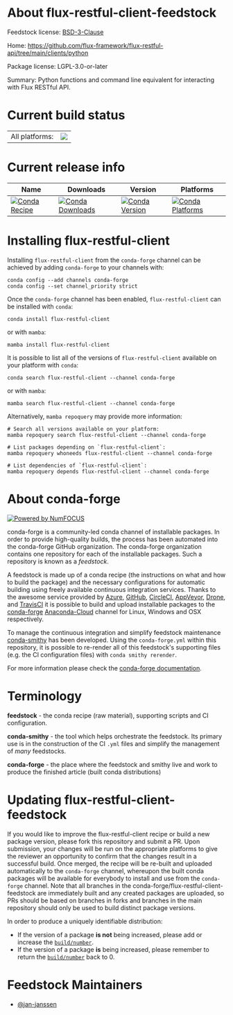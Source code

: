 About flux-restful-client-feedstock
===================================

Feedstock license: [BSD-3-Clause](https://github.com/conda-forge/flux-restful-client-feedstock/blob/main/LICENSE.txt)

Home: https://github.com/flux-framework/flux-restful-api/tree/main/clients/python

Package license: LGPL-3.0-or-later

Summary: Python functions and command line equivalent for interacting with Flux RESTful API.

Current build status
====================


<table><tr><td>All platforms:</td>
    <td>
      <a href="https://dev.azure.com/conda-forge/feedstock-builds/_build/latest?definitionId=19475&branchName=main">
        <img src="https://dev.azure.com/conda-forge/feedstock-builds/_apis/build/status/flux-restful-client-feedstock?branchName=main">
      </a>
    </td>
  </tr>
</table>

Current release info
====================

| Name | Downloads | Version | Platforms |
| --- | --- | --- | --- |
| [![Conda Recipe](https://img.shields.io/badge/recipe-flux--restful--client-green.svg)](https://anaconda.org/conda-forge/flux-restful-client) | [![Conda Downloads](https://img.shields.io/conda/dn/conda-forge/flux-restful-client.svg)](https://anaconda.org/conda-forge/flux-restful-client) | [![Conda Version](https://img.shields.io/conda/vn/conda-forge/flux-restful-client.svg)](https://anaconda.org/conda-forge/flux-restful-client) | [![Conda Platforms](https://img.shields.io/conda/pn/conda-forge/flux-restful-client.svg)](https://anaconda.org/conda-forge/flux-restful-client) |

Installing flux-restful-client
==============================

Installing `flux-restful-client` from the `conda-forge` channel can be achieved by adding `conda-forge` to your channels with:

```
conda config --add channels conda-forge
conda config --set channel_priority strict
```

Once the `conda-forge` channel has been enabled, `flux-restful-client` can be installed with `conda`:

```
conda install flux-restful-client
```

or with `mamba`:

```
mamba install flux-restful-client
```

It is possible to list all of the versions of `flux-restful-client` available on your platform with `conda`:

```
conda search flux-restful-client --channel conda-forge
```

or with `mamba`:

```
mamba search flux-restful-client --channel conda-forge
```

Alternatively, `mamba repoquery` may provide more information:

```
# Search all versions available on your platform:
mamba repoquery search flux-restful-client --channel conda-forge

# List packages depending on `flux-restful-client`:
mamba repoquery whoneeds flux-restful-client --channel conda-forge

# List dependencies of `flux-restful-client`:
mamba repoquery depends flux-restful-client --channel conda-forge
```


About conda-forge
=================

[![Powered by
NumFOCUS](https://img.shields.io/badge/powered%20by-NumFOCUS-orange.svg?style=flat&colorA=E1523D&colorB=007D8A)](https://numfocus.org)

conda-forge is a community-led conda channel of installable packages.
In order to provide high-quality builds, the process has been automated into the
conda-forge GitHub organization. The conda-forge organization contains one repository
for each of the installable packages. Such a repository is known as a *feedstock*.

A feedstock is made up of a conda recipe (the instructions on what and how to build
the package) and the necessary configurations for automatic building using freely
available continuous integration services. Thanks to the awesome service provided by
[Azure](https://azure.microsoft.com/en-us/services/devops/), [GitHub](https://github.com/),
[CircleCI](https://circleci.com/), [AppVeyor](https://www.appveyor.com/),
[Drone](https://cloud.drone.io/welcome), and [TravisCI](https://travis-ci.com/)
it is possible to build and upload installable packages to the
[conda-forge](https://anaconda.org/conda-forge) [Anaconda-Cloud](https://anaconda.org/)
channel for Linux, Windows and OSX respectively.

To manage the continuous integration and simplify feedstock maintenance
[conda-smithy](https://github.com/conda-forge/conda-smithy) has been developed.
Using the ``conda-forge.yml`` within this repository, it is possible to re-render all of
this feedstock's supporting files (e.g. the CI configuration files) with ``conda smithy rerender``.

For more information please check the [conda-forge documentation](https://conda-forge.org/docs/).

Terminology
===========

**feedstock** - the conda recipe (raw material), supporting scripts and CI configuration.

**conda-smithy** - the tool which helps orchestrate the feedstock.
                   Its primary use is in the construction of the CI ``.yml`` files
                   and simplify the management of *many* feedstocks.

**conda-forge** - the place where the feedstock and smithy live and work to
                  produce the finished article (built conda distributions)


Updating flux-restful-client-feedstock
======================================

If you would like to improve the flux-restful-client recipe or build a new
package version, please fork this repository and submit a PR. Upon submission,
your changes will be run on the appropriate platforms to give the reviewer an
opportunity to confirm that the changes result in a successful build. Once
merged, the recipe will be re-built and uploaded automatically to the
`conda-forge` channel, whereupon the built conda packages will be available for
everybody to install and use from the `conda-forge` channel.
Note that all branches in the conda-forge/flux-restful-client-feedstock are
immediately built and any created packages are uploaded, so PRs should be based
on branches in forks and branches in the main repository should only be used to
build distinct package versions.

In order to produce a uniquely identifiable distribution:
 * If the version of a package **is not** being increased, please add or increase
   the [``build/number``](https://docs.conda.io/projects/conda-build/en/latest/resources/define-metadata.html#build-number-and-string).
 * If the version of a package **is** being increased, please remember to return
   the [``build/number``](https://docs.conda.io/projects/conda-build/en/latest/resources/define-metadata.html#build-number-and-string)
   back to 0.

Feedstock Maintainers
=====================

* [@jan-janssen](https://github.com/jan-janssen/)

